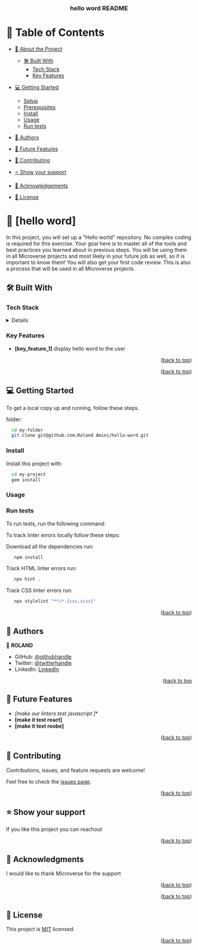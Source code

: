 <a name="readme-top"></a>



<div align="center">
  
 

  <h3><b>hello word README</b></h3>

</div>



# 📗 Table of Contents

- [📖 About the Project](#about-project)
  - [🛠 Built With](#built-with)
    - [Tech Stack](#tech-stack)
    - [Key Features](#key-features)
  
- [💻 Getting Started](#getting-started)
  - [Setup](#setup)
  - [Prerequisites](#prerequisites)
  - [Install](#install)
  - [Usage](#usage)
  - [Run tests](#run-tests)
  
- [👥 Authors](#authors)
- [🔭 Future Features](#future-features)
- [🤝 Contributing](#contributing)
- [⭐️ Show your support](#support)
- [🙏 Acknowledgements](#acknowledgements)

- [📝 License](#license)



# 📖 [hello word] <a name="hello word"></a>


 In this project, you will set up a "Hello world" repository. No complex coding is required for this exercise. Your goal here is to master all of the tools and best practices you learned about in previous steps. You will be using them in all Microverse projects and most likely in your future job as well, so it is important to know them! You will also get your first code review. This is also a process that will be used in all Microverse projects.

## 🛠 Built With <a name="built-with"></a>

### Tech Stack <a name="tech-stack"></a>



<details>
 
  <ul>
    <li><a href="">html</a></li>
    <li><a href="">css</a></li>

  </ul>
</details>




### Key Features <a name="key-features"></a>



- **[key_feature_1]**
display hello word to the user

<p align="right">(<a href="#readme-top">back to top</a>)</p>









<p align="right">(<a href="#readme-top">back to top</a>)</p>



## 💻 Getting Started <a name="getting-started"></a>



To get a local copy up and running, follow these steps.


 folder:




```sh
  cd my-folder
  git clone git@github.com:Roland Amini/hello-word.git
```


### Install

Install this project with:


```sh
  cd my-project
  gem install
```


### Usage


### Run tests

To run tests, run the following command:



To track linter errors locally follow these steps:

Download all the dependencies run:

```sh
   npm install
```
Track HTML linter errors run:

```sh
   npx hint .
```
Track CSS linter errors run:

```sh
   npx stylelint "**/*.{css,scss}"
```



<p align="right">(<a href="#readme-top">back to top</a>)</p>


## 👥 Authors <a name="authors"></a>


👤 **ROLAND**

- GitHub: [@githubhandle](https://github.com/githubhandle)
- Twitter: [@twitterhandle](https://twitter.com/twitterhandle)
- LinkedIn: [LinkedIn](https://linkedin.com/in/linkedinhandle)


<p align="right">(<a href="#readme-top">back to top</a>

## 🔭 Future Features <a name="future-features"></a>
- *[make our linters test javascript ]**
- **[make it test react]**
- **[make it text roobe]**
<p align="right">(<a href="#readme-top">back to top</a>)</p>

## 🤝 Contributing <a name="contributing"></a>

Contributions, issues, and feature requests are welcome!

Feel free to check the [issues page](../../issues/).

<p align="right">(<a href="#readme-top">back to top</a>)</p>



## ⭐️ Show your support <a name="support"></a>



If you like this project you can reachout

<p align="right">(<a href="#readme-top">back to top</a>)</p>


## 🙏 Acknowledgments <a name="acknowledgements"></a>



I would like to thank Microverse for the support

<p align="right">(<a href="#readme-top">back to top</a>)</p>



<p align="right">(<a href="#readme-top">back to top</a>)</p>



## 📝 License <a name="license"></a>

This project is [MIT](./LICENSE) licensed.



<p align="right">(<a href="#readme-top">back to top</a>)</p>
